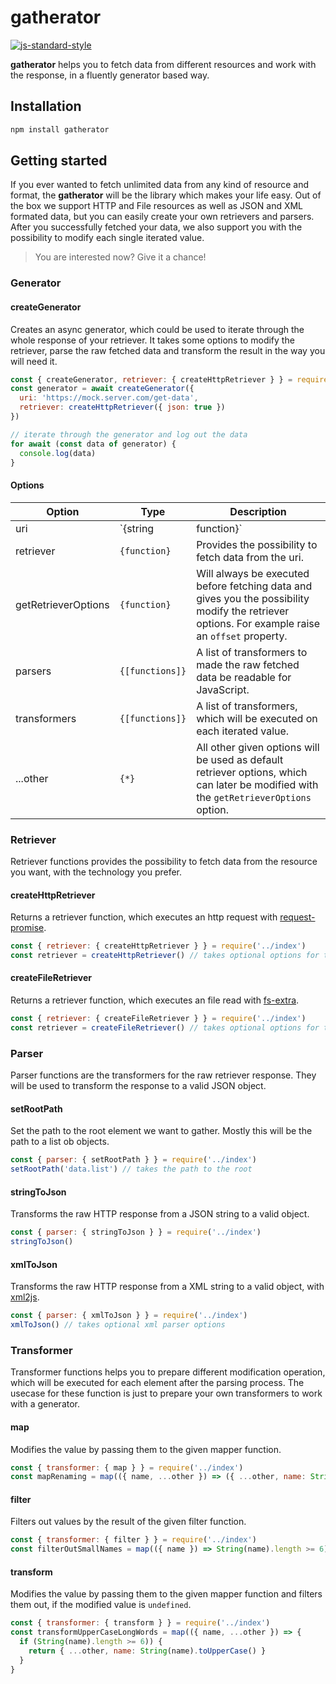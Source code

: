 # gatherator
[![js-standard-style](https://img.shields.io/badge/code%20style-standard-brightgreen.svg)](http://standardjs.com/)

**gatherator** helps you to fetch data from different resources and work with the response, in a fluently generator based way. 

## Installation

```js
npm install gatherator
```

## Getting started

If you ever wanted to fetch unlimited data from any kind of resource and format, the **gatherator** will be the library which makes your life easy. Out of the box we support HTTP and File resources as well as JSON and XML formated data, but you can easily create your own retrievers and parsers. After you successfully fetched your data, we also support you with the possibility to modify each single iterated value. 

> You are interested now? Give it a chance!

### Generator

#### createGenerator
Creates an async generator, which could be used to iterate through the whole response of your retriever. It takes some options to modify the retriever, parse the raw fetched data and transform the result in the way you will need it.

```js
const { createGenerator, retriever: { createHttpRetriever } } = require('../index')
const generator = await createGenerator({
  uri: 'https://mock.server.com/get-data',
  retriever: createHttpRetriever({ json: true })
})

// iterate through the generator and log out the data
for await (const data of generator) {
  console.log(data)
}
```

#### Options

| Option              | Type                | Description |
| ------------------- | ------------------- | ----------- |
| uri                 | `{string|function}` | The uri option for the retriever function. This could be a function, which returns the uri as string. |
| retriever           | `{function}`        | Provides the possibility to fetch data from the uri. |
| getRetrieverOptions | `{function}`        | Will always be executed before fetching data and gives you the possibility modify the retriever options. For example raise an `offset` property. |
| parsers             | `{[functions]}`     | A list of transformers to made the raw fetched data be readable for JavaScript. |
| transformers        | `{[functions]}`     | A list of transformers, which will be executed on each iterated value. |
| ...other            | `{*}`               | All other given options will be used as default retriever options, which can later be modified with the `getRetrieverOptions` option. |

### Retriever
Retriever functions provides the possibility to fetch data from the resource you want, with the technology you prefer.

#### createHttpRetriever
Returns a retriever function, which executes an http request with [request-promise](https://www.npmjs.com/package/request-promise).

```js
const { retriever: { createHttpRetriever } } = require('../index')
const retriever = createHttpRetriever() // takes optional options for the http operation
```

#### createFileRetriever
Returns a retriever function, which executes an file read with [fs-extra](https://www.npmjs.com/package/fs-extra).

```js
const { retriever: { createFileRetriever } } = require('../index')
const retriever = createFileRetriever() // takes optional options for the file operation
```

### Parser
Parser functions are the transformers for the raw retriever response. 
They will be used to transform the response to a valid JSON object.

#### setRootPath
Set the path to the root element we want to gather. Mostly this will be the path to a list ob objects.

```js
const { parser: { setRootPath } } = require('../index')
setRootPath('data.list') // takes the path to the root
```

#### stringToJson
Transforms the raw HTTP response from a JSON string to a valid object.

```js
const { parser: { stringToJson } } = require('../index')
stringToJson()
```

#### xmlToJson
Transforms the raw HTTP response from a XML string to a valid object, with [xml2js](https://www.npmjs.com/package/xml2js).

```js
const { parser: { xmlToJson } } = require('../index')
xmlToJson() // takes optional xml parser options
```

### Transformer
Transformer functions helps you to prepare different modification operation, which will be executed for each element after the parsing process.
The usecase for these function is just to prepare your own transformers to work with a generator.

#### map
Modifies the value by passing them to the given mapper function.

```js
const { transformer: { map } } = require('../index')
const mapRenaming = map(({ name, ...other }) => ({ ...other, name: String(name).toUpperCase() }))
```

#### filter
Filters out values by the result of the given filter function.

```js
const { transformer: { filter } } = require('../index')
const filterOutSmallNames = map(({ name }) => String(name).length >= 6)
```

#### transform
Modifies the value by passing them to the given mapper function and filters them out, if the modified value is `undefined`.

```js
const { transformer: { transform } } = require('../index')
const transformUpperCaseLongWords = map(({ name, ...other }) => {
  if (String(name).length >= 6)) {
    return { ...other, name: String(name).toUpperCase() }
  }
}
```